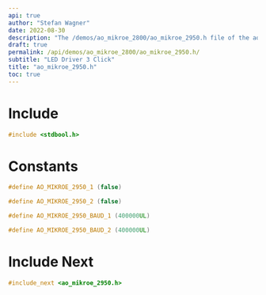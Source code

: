```yaml
---
api: true
author: "Stefan Wagner"
date: 2022-08-30
description: "The /demos/ao_mikroe_2800/ao_mikroe_2950.h file of the ao real-time operating system."
draft: true
permalink: /api/demos/ao_mikroe_2800/ao_mikroe_2950.h/
subtitle: "LED Driver 3 Click"
title: "ao_mikroe_2950.h"
toc: true
---
```


# Include

```c
#include <stdbool.h>
```

# Constants

```c
#define AO_MIKROE_2950_1 (false)
```

```c
#define AO_MIKROE_2950_2 (false)
```

```c
#define AO_MIKROE_2950_BAUD_1 (400000UL)
```

```c
#define AO_MIKROE_2950_BAUD_2 (400000UL)
```

# Include Next

```c
#include_next <ao_mikroe_2950.h>
```

